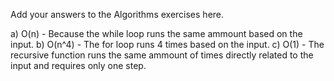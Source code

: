 Add your answers to the Algorithms exercises here.

a) O(n) - Because the while loop runs the same ammount based on the input.
b) O(n^4) - The for loop runs 4 times based on the input.
c) O(1) - The recursive function runs the same ammount of times directly related to the input and requires only one step.